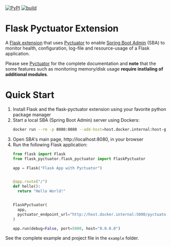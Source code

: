 [![PyPI](https://img.shields.io/pypi/v/flask-pyctuator?color=green&style=plastic)](https://pypi.org/project/flask-pyctuator/)
[![build](https://github.com/SolarEdgeTech/flask-pyctuator/workflows/build/badge.svg)](https://github.com/SolarEdgeTech/flask-pyctuator/)

# Flask Pyctuator Extension
A [Flask extension](https://flask.palletsprojects.com/en/2.0.x/extensions/) that uses [Pyctuator](https://github.com/SolarEdgeTech/pyctuator) to enable [Spring Boot Admin](https://github.com/codecentric/spring-boot-admin) (SBA) to monitor health, configuration, log-file and resource-usage of a Flask application.

Please see [Pyctuator](https://github.com/SolarEdgeTech/pyctuator) for the complete documentation and **note** that the some features such as monitoring memory/disk usage **require instlaling of additional modules**. 


# Quick Start
1. Install Flask and the flask-pyctuator extension using your favorite python package manager
2. Start a local SBA (Spring Boot Admin) server using Dockers:
   ```sh
   docker run --rm -p 8080:8080 --add-host=host.docker.internal:host-gateway michayaak/spring-boot-admin:2.2.3-1
   ```
3. Open SBA's main page, http://localhost:8080, in your browser
4. Run the following Flask application:
   ```python
   from flask import Flask
   from flask_pyctuator.flask_pyctuator import FlaskPyctuator
   
   app = Flask("Flask App with Pyctuator")
   
   
   @app.route("/")
   def hello():
     return "Hello World!"
   
   
   FlaskPyctuator(
     app,
     pyctuator_endpoint_url="http://host.docker.internal:5000/pyctuator",
   )
   
   app.run(debug=False, port=5000, host="0.0.0.0")
   ```

See the complete example and project file in the `example` folder.
